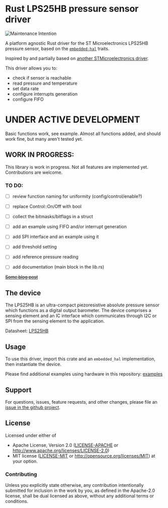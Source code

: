 # Rust LPS25HB pressure sensor driver

![Maintenance Intention](https://img.shields.io/badge/maintenance-actively--developed-brightgreen.svg)

A platform agnostic Rust driver for the ST Microelectronics LPS25HB pressure sensor,
based on the [`embedded-hal`] traits.

[`embedded-hal`]: https://github.com/rust-embedded/embedded-hal

Inspired by and partially based on [another STMicroelectronics driver](https://github.com/lonesometraveler/lsm9ds1).

This driver allows you to:
- check if sensor is reachable
- read pressure and temperature
- set data rate
- configure interrupts generation
- configure FIFO


# UNDER ACTIVE DEVELOPMENT

Basic functions work, see example. Almost all functions added, and should work fine, but many aren't tested yet.

## WORK IN PROGRESS:

This library is work in progress. Not all features are implemented yet. Contributions are welcome.

### TO DO:
- [ ] review function naming for uniformity (config/control/enable?)
- [ ] replace Control::On/Off with bool
- [ ] collect the bitmasks/bitflags in a struct
- [ ] add an example using FIFO and/or interrupt generation
- [ ] add SPI interface and an example using it
- [ ] add threshold setting
- [ ] add reference pressure reading
- [ ] add documentation (main block in the lib.rs)


~~[Some blog post](https://nebelgrau77.github.io/posts/rust_driver/)~~

## The device

The LPS25HB is an ultra-compact piezoresistive absolute pressure sensor which functions as a digital output barometer. The device comprises a sensing element and an IC interface which communicates through I2C or SPI from the sensing element to the application.

Datasheet: [LPS25HB](https://www.st.com/resource/en/datasheet/lps25hb.pdf)

## Usage

To use this driver, import this crate and an `embedded_hal` implementation,
then instantiate the device.

Please find additional examples using hardware in this repository: [examples]

[examples]: https://github.com/nebelgrau77/lps25hb-rs/tree/main/examples

## Support

For questions, issues, feature requests, and other changes, please file an
[issue in the github project](https://github.com/nebelgrau77/lps25hb-rs/issues).

## License

Licensed under either of

 * Apache License, Version 2.0 ([LICENSE-APACHE](LICENSE-APACHE) or
   http://www.apache.org/licenses/LICENSE-2.0)
 * MIT license ([LICENSE-MIT](LICENSE-MIT) or
   http://opensource.org/licenses/MIT) at your option.

### Contributing

Unless you explicitly state otherwise, any contribution intentionally submitted
for inclusion in the work by you, as defined in the Apache-2.0 license, shall
be dual licensed as above, without any additional terms or conditions.
